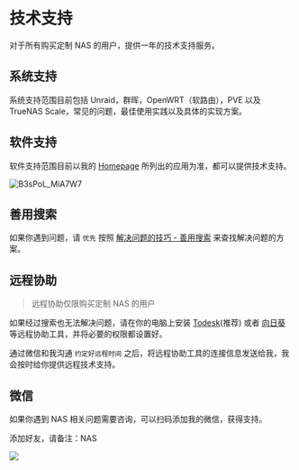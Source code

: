 # 技术支持

对于所有购买定制 NAS 的用户，提供一年的技术支持服务。

## 系统支持

系统支持范围目前包括 Unraid，群晖，OpenWRT（软路由），PVE 以及 TrueNAS Scale，常见的问题，最佳使用实践以及具体的实现方案。

## 软件支持

软件支持范围目前以我的 [Homepage](https://homepage.slarker.me/) 所列出的应用为准，都可以提供技术支持。

![B3sPoL_MiA7W7](https://img.slarker.me/blog/B3sPoL_MiA7W7.png)

## 善用搜索

如果你遇到问题，请 `优先` 按照 [解决问题的技巧 - 善用搜索](/basic/search.md) 来查找解决问题的方案。

## 远程协助

> 远程协助仅限购买定制 NAS 的用户

如果经过搜索也无法解决问题，请在你的电脑上安装 [Todesk](https://www.todesk.com/)(推荐) 或者 [向日葵](https://sunlogin.oray.com/product/feat) 等远程协助工具，并将必要的权限都设置好。

通过微信和我沟通 `约定好远程时间` 之后，将远程协助工具的连接信息发送给我，我会按时给你提供远程技术支持。

## 微信

如果你遇到 NAS 相关问题需要咨询，可以扫码添加我的微信，获得支持。

添加好友，请备注：NAS

![](https://blog-1255332810.cos.ap-shanghai.myqcloud.com/uPic/wxqrcode.jpg)